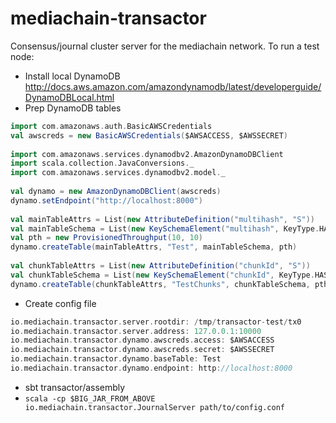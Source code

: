 # mediachain-transactor

Consensus/journal cluster server for the mediachain network. To run a test node:

* Install local DynamoDB http://docs.aws.amazon.com/amazondynamodb/latest/developerguide/DynamoDBLocal.html
* Prep DynamoDB tables
```scala
import com.amazonaws.auth.BasicAWSCredentials
val awscreds = new BasicAWSCredentials($AWSACCESS, $AWSSECRET)
​
import com.amazonaws.services.dynamodbv2.AmazonDynamoDBClient
import scala.collection.JavaConversions._
import com.amazonaws.services.dynamodbv2.model._
​
val dynamo = new AmazonDynamoDBClient(awscreds)
dynamo.setEndpoint("http://localhost:8000")
​
val mainTableAttrs = List(new AttributeDefinition("multihash", "S"))
val mainTableSchema = List(new KeySchemaElement("multihash", KeyType.HASH))
val pth = new ProvisionedThroughput(10, 10)
dynamo.createTable(mainTableAttrs, "Test", mainTableSchema, pth)
​
val chunkTableAttrs = List(new AttributeDefinition("chunkId", "S"))
val chunkTableSchema = List(new KeySchemaElement("chunkId", KeyType.HASH))
dynamo.createTable(chunkTableAttrs, "TestChunks", chunkTableSchema, pth)
```
* Create config file
```scala
io.mediachain.transactor.server.rootdir: /tmp/transactor-test/tx0
io.mediachain.transactor.server.address: 127.0.0.1:10000
io.mediachain.transactor.dynamo.awscreds.access: $AWSACCESS
io.mediachain.transactor.dynamo.awscreds.secret: $AWSSECRET
io.mediachain.transactor.dynamo.baseTable: Test
io.mediachain.transactor.dynamo.endpoint: http://localhost:8000
```
* sbt transactor/assembly
* `scala -cp $BIG_JAR_FROM_ABOVE io.mediachain.transactor.JournalServer path/to/config.conf`
